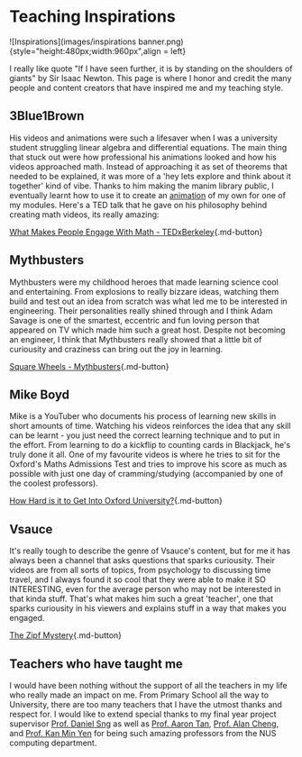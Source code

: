 # Teaching Inspirations

![Inspirations](images/inspirations banner.png){style="height:480px;width:960px",align = left}

I really like quote "If I have seen further, it is by standing on the shoulders of giants" by Sir Isaac Newton. This page is where I honor and credit the many people and content creators that have inspired me and my teaching style.

## <b> 3Blue1Brown </b>

His videos and animations were such a lifesaver when I was a university student struggling linear algebra and differential equations. The main thing that stuck out were how professional his animations looked and how his videos approached math. Instead of approaching it as set of theorems that needed to be explained, it was more of a 'hey lets explore and think about it together' kind of vibe. Thanks to him making the manim library public, I eventually learnt how to use it to create an [animation](https://youtu.be/CxecbZ5B1w8) of my own for one of my modules. Here's a TED talk that he gave on his philosophy behind creating math videos, its really amazing:

[What Makes People Engage With Math - TEDxBerkeley](https://youtu.be/s_L-fp8gDzY){.md-button}

## <b> Mythbusters </b>

Mythbusters were my childhood heroes that made learning science cool and entertaining. From explosions to really bizzare ideas, watching them build and test out an idea from scratch was what led me to be interested in engineering. Their personalities really shined through and I think Adam Savage is one of the smartest, eccentric and fun loving person that appeared on TV which made him such a great host. Despite not becoming an engineer, I think that Mythbusters really showed that a little bit of curiousity and craziness can bring out the joy in learning.

[Square Wheels - Mythbusters](https://youtu.be/CIN8Q_4iaxU){.md-button}

## <b> Mike Boyd </b>

Mike is a YouTuber who documents his process of learning new skills in short amounts of time. Watching his videos reinforces the idea that any skill can be learnt - you just need the correct learning technique and to put in the effort. From learning to do a kickflip to counting cards in Blackjack, he's truly done it all. One of my favourite videos is where he tries to sit for the Oxford's Maths Admissions Test and tries to improve his score as much as possible with just one day of cramming/studying (accompanied by one of the coolest professors).

[How Hard is it to Get Into Oxford University?](https://youtu.be/_deqsuKIf_o){.md-button}

## <b> Vsauce </b>

It's really tough to describe the genre of Vsauce's content, but for me it has always been a channel that asks questions that sparks curiousity. Their videos are from all sorts of topics, from psychology to discussing time travel, and I always found it so cool that they were able to make it SO INTERESTING, even for the average person who may not be interested in that kinda stuff. That's what makes him such a great 'teacher', one that sparks curiousity in his viewers and explains stuff in a way that makes you engaged.

[The Zipf Mystery](https://youtu.be/fCn8zs912OE){.md-button}

## <b> Teachers who have taught me </b>

I would have been nothing without the support of all the teachers in my life who really made an impact on me. From Primary School all the way to University, there are too many teachers that I have the utmost thanks and respect for. I would like to extend special thanks to my final year project supervisor [Prof. Daniel Sng](https://cde.nus.edu.sg/me/staff/sng-wei-meng-daniel/) as well as [Prof. Aaron Tan](https://www.comp.nus.edu.sg/cs/people/tantc/), [Prof. Alan Cheng](https://www.comp.nus.edu.sg/cs/people/hcheng/), and [Prof. Kan Min Yen](https://www.comp.nus.edu.sg/cs/people/kanmy/) for being such amazing professors from the NUS computing department.